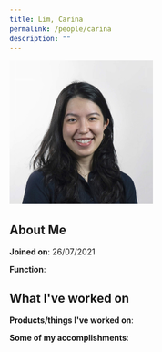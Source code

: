 ```yaml
---
title: Lim, Carina
permalink: /people/carina
description: ""
---
```


<img src="/images/headshots/carina.jpg" title="Lim, Carina" alt="Lim, Carina" style="width:50%;margin-left:0">

## About Me

**Joined on**: 26/07/2021

**Function**: 

## What I've worked on

**Products/things I've worked on**:


**Some of my accomplishments**:

